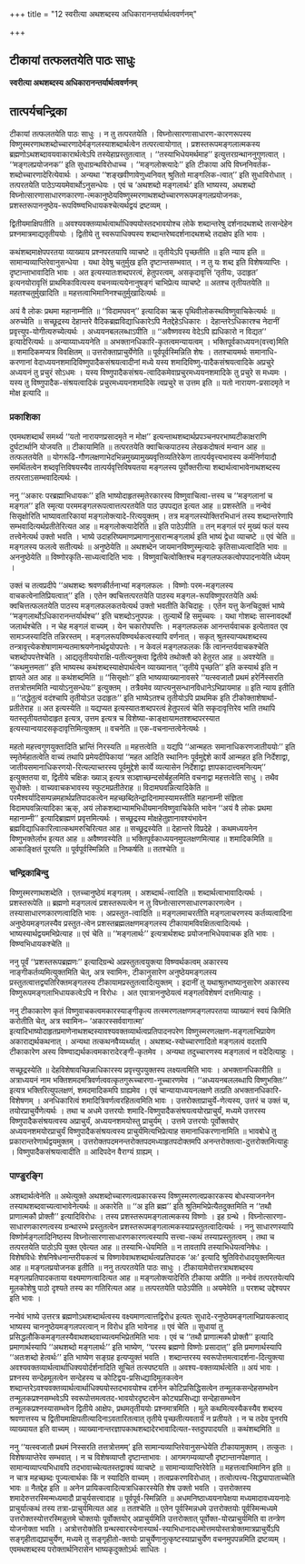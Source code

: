 +++
title = "12 स्वरीत्या अथशब्दस्य अधिकारानन्तर्यार्थत्ववर्णनम्"

+++


## टीकायां तत्फलतयेति पाठः साधुः

**स्वरीत्या अथशब्दस्य अधिकारानन्तर्यार्थत्ववर्णनम्**

## **तात्पर्यचन्द्रिका**

टीकायां तत्फलतयेति पाठः साधुः । न तु तत्परतयेति । विघ्नोत्सारणासाधारण-कारणरूपस्य विष्णुस्मरणाथशब्दोच्चारणादेर्मङ्गलस्याशब्दार्थत्वेन तत्परत्वायोगात् । प्रशस्तरूपमङ्गलात्मकस्य ब्रह्मणोऽथशब्दावयवाकारार्थत्वेऽपि तस्येहाप्रस्तुतत्वात् । ‘‘तस्याभिधेयमर्थमाह’’ इत्युत्तरग्रन्थाननुगुणत्वात् । ‘‘मङ्गलप्रयोजनक’’ इति सुधाग्रन्थविरोधाच्च । ‘‘मङ्गलोक्त्यादेः’’ इति टीकाया अपि विघ्ननिवर्तक-शब्दोच्चारणादेरित्येवार्थः । अन्यथा ‘‘शङ्खवीणावेणुध्वनिवत् श्रुतितो माङ्गलिक-त्वात्’’ इति सुधाविरोधात् । तत्परतयेति पाठेऽप्ययमेवार्थोऽनुसन्धेयः । एवं च ‘अथशब्दो मङ्गलार्थः’ इति भाष्यस्य, अथशब्दो विघ्नोत्सारणासाधारणकारणा-त्मकानुष्ठेयविष्णुस्मरणाथशब्दोच्चारणरूपमङ्गलप्रयोजनकः, प्रशस्तरूपाननुष्ठेय-रूपविष्ण्वभिधायकश्चेत्यर्थद्वयं द्रष्टव्यम् ।

द्वितीयमाक्षिपतीति ॥ अवश्यवक्तव्यार्थत्वार्थाधिक्ययोस्तदभावयोश्च लोके शब्दान्तरेषु दर्शनादथशब्दे तत्सन्देहेन प्रश्नमात्रमाद्यतृतीययोः । द्वितीये तु स्वरूपाधिक्यस्य शब्दान्तरेष्वदर्शनादथशब्दे तदाक्षेप इति भावः ।

कथंशब्दमाक्षेपपरतया व्याख्याय प्रश्नपरतयापि व्याचष्टे ॥ तृतीयेऽपि पृच्छतीति ॥ इति न्याय इति ॥ सामान्यव्याप्तिरेवानुसन्धेया । यथा देवेषु चतुर्मुख इति दृष्टान्तसम्भवात् । न तु यः शब्द इति विशेषव्याप्तिः । दृष्टान्ताभावादिति भावः । अत इत्यस्यातःशब्दपरत्वं, हेतुपरत्वम्, असकृदावृत्तिं ‘तृतीयः, उदाहृत’ इत्यनयोरावृत्तिं प्राथमिकावित्यस्य वचनव्यत्ययेनानुषङ्गं चाभिप्रेत्य व्याचष्टे ॥ अतश्च तृतीयतयेति ॥ महतश्चतुर्मुखादिति ॥ महत्तत्वाभिमानिनश्चतुर्मुखादित्यर्थः ॥

अयं वै लोकः प्रथमा महानाम्नीति ॥ ‘‘विदामघवन्’’ इत्यादिका ऋक् पृथिवीलोकस्थविष्णुवाचिकेत्यर्थः ॥ अरुच्येति ॥ सच्छूद्रस्य देहान्तरे वैदिकब्रह्मविद्याधिकारेऽपि नैतद्देहेऽधिकारः । देहान्तरेऽधिकारश्च नेदानीं प्रवृत्त्युप-योगीत्यरुच्येत्यर्थः । अध्ययनबललब्धाऽपीति ॥ ‘‘अवैष्णवस्य वेदेऽपि ह्यधिकारो न विद्यत’’ इत्यादेरित्यर्थः ॥ अन्याय्याध्ययनेति ॥ अभक्तानधिकारि-कृतत्वमन्यायत्वम् । भक्तिपूर्वकाध्ययन(वत्त्व)मिति ॥ शमादिकमप्यत्र विवक्षितम् ॥ उत्तरोक्ताप्राचुर्येणेति ॥ पूर्वपूर्वस्मिन्निति शेषः । ततश्चायमर्थः समानाधि-करणानां वेदाध्ययनशमादिविष्णुपादैकसंश्रयत्वादीनां मध्ये यस्य शमादिविष्णु-पादैकसंश्रयत्वादिके अप्रचुरे अध्ययनं तु प्रचुरं सोऽधमः । यस्य विष्णुपादैकसंश्रय-त्वादिकमेवाप्रचुरमध्ययनशमादिके तु प्रचुरे स मध्यमः । यस्य तु विष्णुपादैक-संश्रयत्वादिकं प्रचुरमध्ययनशमादिके त्वप्रचुरे स उत्तम इति ॥ यतो नारायण-प्रसादमृते न मोक्ष इत्यादि ॥

### **प्रकाशिका**

एवमथशब्दार्थं समर्थ्य ‘‘यतो नारायणप्रसादमृते न मोक्ष’’ इत्यन्ताथशब्दार्थप्रपञ्चनपरभाष्यटीकाक्षराणि दुर्घटार्थानि योजयति ॥ टीकायामिति ॥ तत्परतयेति क्वाचित्कपाठस्य लेखकदोषत्वं मन्वान आह ॥ तत्फलतयेति ॥ योगरूढि-गौणलक्षणाभेदभिन्नमुख्यामुख्यवृत्तिव्यतिरेकेण तात्पर्यवृत्त्यभावस्य कर्मनिर्णयादौ समर्थितत्वेन शब्दवृत्तिविषयस्यैव तात्पर्यवृत्तिविषयतया मङ्गलस्य पूर्वोक्तरीत्या शब्दार्थत्वाभावेनाथशब्दस्य तत्परताऽसम्भवादित्यर्थः ।

ननु ‘‘अकारः परब्रह्माभिधायकः’’ इति भाष्योदाहृतस्मृतेरकारस्य विष्णुवाचित्वा-त्तस्य च ‘‘मङ्गलानां च मङ्गल’’ इति स्मृत्या परममङ्गलरूपत्वात्तत्परतयेति पाठ उपपद्यत इत्यत आह ॥ प्रशस्तेति ॥ नन्वेवं सिसृक्षोरिति भाष्यावतारिकायां मङ्गलोक्त्यादे-रित्ययुक्तम् । तत्र मङ्गलस्योक्तिरभिधानं तस्य शब्दान्तरेणापि सम्भवादित्यर्थप्रतीतेरित्यत आह ॥ मङ्गलोक्त्यादेरिति ॥ इति पाठेऽपीति ॥ तन् मङ्गलं परं मुख्यं फलं यस्य तत्त्वेनेत्यर्थ उक्तो भवति । भाष्ये उदाहरिष्यमाणप्रमाणानुसारान्मङ्गलार्थ इति भाष्यं द्वेधा व्याचष्टे ॥ एवं चेति ॥ मङ्गलस्य फलत्वे सतीत्यर्थः ॥ अनुष्ठेयेति ॥ अथशब्देन जायमानविष्णुस्मृत्यादेः कृतिसाध्यत्वादिति भावः ॥ अननुष्ठेयेति ॥ विष्णोरकृति-साध्यत्वादिति भावः । विष्णुवाचित्वोक्तिश्च मङ्गलफलकत्वोपपादनायेति ध्येयम् ।

उक्तं च तत्वप्रदीपे ‘‘अथशब्दः श्रवणकीर्तनाभ्यां मङ्गलफलः । विष्णोः परम-मङ्गलस्य वाचकत्वेनातिप्रियत्वात्’’ इति । एतेन क्वचित्तत्परतयेति पाठस्य मङ्गल-रूपविष्णुपरतयेति अर्थः क्वचित्तत्फलतयेति पाठस्य मङ्गलफलकतयेत्यर्थ उक्तो भवतीति केचिदाहुः । एतेन यत्तु केनचिदुक्तं भाष्ये ‘‘मङ्गलार्थोऽधिकारानन्तर्यार्थश्च’’ इति चशब्दोऽनुपपन्नः । तुल्यार्थे हि समुच्चयः । यथा गोशब्दः सास्नावदर्थो जलार्थश्चेति । न चेह मङ्गलं वाच्यम् । येन चकारोपपत्तिः । मङ्गलफलक आनन्तर्यवाचक इत्येतावत एव सामञ्जस्यादिति तन्निरस्तम् । मङ्गलरूपविष्ण्वर्थकत्वस्यापि वर्णनात् । सकृत् श्रुतस्याप्यथशब्दस्य तन्त्रावृत्त्येकशेषाणामन्यतमाश्रयणेनार्थद्वयोपपत्तेः । न केवलं मङ्गलफलकः किं त्वानन्तर्यवाचकश्चेति चशब्दोपपत्तेश्चेति । आद्यतृतीययोराक्षि-पतीत्यनुक्त्वा द्वितीये तथोक्तौ को हेतुरत आह ॥ अवश्येति ॥ ‘‘कथमुत्तमता’’ इति भाष्यस्थ कथंशब्दस्याक्षेपार्थत्वेन व्याख्यानात् ‘‘तृतीये पृच्छति’’ इति कस्यार्थ इति न ज्ञायते अत आह ॥ कथंशब्दमिति ॥ ‘‘सिसृक्षोः’’ इति भाष्यव्याख्यानावसरे ‘‘यत्स्वजातौ प्रथमं हरेर्निस्सरति तत्तत्रोत्तममिति न्यायोऽनुसन्धेयः’’ इत्युक्तम् । तत्रैवमेव व्याप्त्यनुसन्धानविधानेऽभिप्रायमाह ॥ इति न्याय इतीति ॥ ‘‘तद्धेतुत्वं वदंश्चापि तृतीयोऽत उदाहृतः’’ इति भाष्येऽतश्च तृतीयोऽपि प्राथमिक इति टीकोक्ताशेषार्था-प्रतीतेराह ॥ अत इत्यस्येति ॥ यद्यप्यत इत्यस्यातःशब्दपरत्वं हेतुपरत्वं चेति सकृदावृत्तिरेव भाति तथापि यतस्तृतीयतयोदाहृत इत्यत्र, उत्तम इत्यत्र च विशेष्या-काङ्क्षायामतश्शब्दपरस्यात इत्यस्यान्वयादसकृदावृत्तिमित्युक्तम् ॥ वचनेति ॥ एक-वचनान्तत्वेनेत्यर्थः ।

महतो महत्त्वगुणयुक्तादिति भ्रान्तिं निरस्यति ॥ महत्तत्वेति ॥ यद्यपि ‘‘आन्महतः समानाधिकरणजातीययोः’’ इति स्मृतेर्महातत्वेति वाच्यं तथापि प्रमेयदीपिकायां ‘‘महत आदिति स्थानिनः पूर्वमुद्देशे कार्ये आन्महत इति निर्देशाद्वा, जातीयसमानाधिकरणयो-रित्यल्पाच्तरस्य पूर्वमुद्देशे कार्ये व्यत्यासेन निर्देशाद्वा ज्ञापकादात्त्वमनित्यम्’’ इत्युक्ततया वा, द्वितीये चक्षिङः ख्याञ् इत्यत्र सञ्ज्ञाच्छन्दसोर्बहुलमिति वचनाद्वा महत्तत्वेति साधु । तथैव सुधोक्तेः । वाच्यवाचकभावस्य स्फुटमप्रतीतेराह ॥ विदामघवन्नित्यादिकेति ॥ परमैश्वर्यादिसम्पन्नमहार्थप्रतिपादकत्वेन महच्छब्दितेन्द्रादिनामास्यामस्तीति महानाम्नी संज्ञिता विदामघवन्नित्यादिका ऋक्, अयं लोकशब्दाभ्यामभिधीयमानविष्णुवाचिकेति भावेन ‘‘अयं वै लोकः प्रथमा महानाम्नी’’ इत्यादिब्राह्मणं प्रवृत्तमित्यर्थः । सच्छूद्रस्य मोक्षहेतुज्ञानावश्यंभावेन ब्रह्मविद्याधिकारित्वात्कथमरुचिरित्यत आह ॥ सच्छूद्रस्येति ॥ देहान्तरे विप्रदेहे । कथमध्ययनेन विष्णुभक्तेर्लाभ इत्यत आह ॥ अवैष्णवस्येति ॥ भक्तिपूर्वकाध्ययनमुपलक्षणमित्याह ॥ शमादिकमिति ॥ आकाङ्क्षितं पूरयति ॥ पूर्वपूर्वस्मिन्निति ॥ निष्कर्षति ॥ ततश्चेति ॥

### **चन्द्रिकाबिन्दु**

विष्णुस्मरणाथशब्देति । एतच्चानुष्ठेयं मङ्गलम् । अशब्दार्थ-त्वादिति ॥ शब्दार्थत्वाभावादित्यर्थः । प्रशस्तरूपेति ॥ ब्रह्मणो मङ्गलत्वं प्रशस्तरूपत्वेन न तु विघ्नोत्सारणसाधारणकारणत्वेन । तस्यासाधारणकारणत्वादिति भावः । अप्रस्तुत-त्वादिति ॥ मङ्गलमाचरतीति मङ्गलाचरणस्य कर्तव्यत्वादिना अनुष्ठेयमङ्गलस्यैव प्रस्तुत-त्वेन प्रशस्तब्रह्मलक्षणमङ्गलस्य टीकायामविवक्षितत्वादित्यर्थः । भाष्यस्यार्थद्वयमभिप्रेत्याह ॥ एवं चेति ॥ ‘‘मङ्गलार्थः’’ इत्यत्रार्थशब्दः प्रयोजनाभिधेयवाचक इति भावः । विष्ण्वभिधायकश्चेति ॥

ननु पूर्वं ‘‘प्रशस्तरूपब्रह्मणः’’ इत्यादिग्रन्थे अप्रस्तुतत्वयुक्त्या विष्ण्वर्थकत्वम् अकारस्य नाङ्गीकर्तव्यमित्युक्तमिति चेत्, अत्र स्वामिनः, टीकानुसारेण अनुष्ठेयमङ्गलस्य प्रस्तुतत्वात्तद्व्यतिरिक्तमङ्गलस्य टीकायामप्रस्तुतत्वादित्युक्तम् । इदानीं तु यथाश्रुतभाष्यानुसारेण अकारस्य विष्णुरूपमङ्गलाभिधायकत्वेऽपि न विरोधः । अत एवात्राननुष्ठेयत्वं मङ्गलविशेषणं दत्तमित्याहुः ।

ननु टीकाकारेण कृतं विष्णुवाचकत्वमकारस्याङ्गीकृत्य तत्स्मरणलक्षणमङ्गलपरतया व्याख्यानं स्वयं किमिति करोतीति चेत्, अत्र स्वामिनः– ‘अकारस्सर्ववागात्मा’ इत्यादिभाष्योदाहृतप्रमाणेनाथशब्दस्यावश्यवक्तव्यार्थत्वप्रतिपादनपरेण विष्णुस्मरणलक्षण-मङ्गलाभिप्रायेण अकाराद्यर्थकथनात् । अन्यथा तत्कथनवैय्यर्थ्यात् । अथशब्द-स्योच्चारणादितो मङ्गलत्वं वदतापि टीकाकारेण अस्य विष्ण्वाद्यर्थकत्वमकारादेरङ्गी-कृतमेव । अन्यथा तदुच्चारणस्य मङ्गलत्वं न वदेदित्याहुः ।

सच्छूद्रस्येति ॥ देहविशेषावच्छिन्नाधिकारस्य प्रवृत्त्युपयुक्तस्य लक्ष्यत्वमिति भावः । अभक्तानधिकारीति ॥ अत्राध्ययनं नाम भक्तिशमदमत्रिवर्णत्ववत्कृतगुरूच्चारणा-नूच्चारणमेव । ‘‘अध्ययनबललब्धापि विष्णुभक्तिः’’ इत्यत्र भक्तिरित्युपलक्षणं, शमदमादिकमपि ग्राह्यमेव । एवं चान्यायाध्ययनलक्षणे तत्प्रति अभक्तानधिकारि-विशेषणम् । अनधिकारित्वं शमादित्रिवर्णत्वरहितत्वमिति भावः । उत्तरोक्ताप्राचुर्ये-णेत्यस्य, उत्तरं च उक्तं च, तयोरप्राचुर्येणेत्यर्थः । तथा च अधमे उत्तरयोः शमादि-विष्णुपादैकसंश्रयत्वयोरप्राचुर्यं, मध्यमे उत्तरस्य विष्णुपादैकसंश्रयत्वस्य अप्राचुर्यं, अध्ययनशमयोस्तु प्राचुर्यम् । उत्तमे उत्तरयोः पूर्वोक्तयोर् अध्ययनशमयोरप्राचुर्यं विष्णुपादैकसंश्रयत्वस्य प्राचुर्यमित्यभिप्रेत्याह समानाधिकरणानामिति ॥ भावबोधे तु प्रकारान्तरेणार्थद्वयमुक्तम् । उत्तरोक्तपदमनन्तरोक्तपदमध्याहृतपदोक्तमपि अनन्तरोक्तत्वा-दुत्तरोक्तमित्याहुः । विष्णुपादैकसंश्रयत्वादीति ॥ आदिपदेन वैराग्यं ग्राह्यम् ।

### **पाण्डुरङ्गि**

अशब्दार्थत्वेनेति ॥ अथेत्युक्ते अथशब्दोच्चारणत्वप्रकारकस्य विष्णुस्मरणत्वप्रकारकस्य बोधस्याजननेन तस्याथशब्दवाच्यत्वाभावेनेत्यर्थः ॥ अकारेति ॥ ‘‘अ इति ब्रह्म’’ इति श्रुतिमभिप्रेत्यैतदुक्तमिति न ‘‘तथौ प्राणात्मकौ प्रोक्तौ’’ इत्यादिविरोधः । तस्य प्रशस्तरूपमङ्गलात्मकस्य विष्णोः । इह ग्रन्थे । विघ्नोत्सारणा-साधारणकारणत्वस्य ग्रन्थारम्भे प्रस्तुतत्वेन प्रशस्तरूपमङ्गलात्मकस्याप्रस्तुतत्वादित्यर्थः । ननु साधारणस्यापि विष्णोर्मङ्गलादिनिष्ठस्य विघ्नोत्सारणासाधारणकारणत्वस्यापि सत्त्वा-त्कथं तस्याप्रस्तुतत्वम् । तथा च तत्परतयेति पाठोऽपि युक्त एवेत्यत आह ॥ तस्याभि-धेयमिति ॥ न तावतापि तस्याभिधेयत्वनिषेधः । विशेषविधेः शेषनिषेधनान्तरीयकत्वं च विष्णावेवाथशब्दार्थत्वप्रतिपादक ‘अः’ इत्यादि श्रुतिविरोधादयुक्तमित्यत आह ॥ मङ्गलप्रयोजनक इतीति ॥ ननु तत्परतयेति पाठः साधुः । टीकायामेवोत्तरत्राथशब्दस्य मङ्गलप्रतिपादकताया वक्ष्यमाणत्वादित्यत आह ॥ मङ्गलोक्त्यादेरिति टीकाया अपीति ॥ नन्वेवं तत्परतयेत्यपि मूलकोशेषु पाठो दृश्यते तस्य का गतिरित्यत आह ॥ तत्परतयेति पाठेऽपीति ॥ अयमेवेति ॥ परशब्द उद्देश्यपर इति भावः ।

नन्वेवं भाष्ये उत्तरत्र ब्रह्मणोऽथशब्दार्थत्वस्य वक्ष्यमाणत्वात्तद्विरोध इत्यतः सुधादे-रनुष्ठेयमङ्गलाभिप्रायकत्वाद् भाष्यस्य चाननुष्ठेयमङ्गलपरत्वान् न विरोध इति भावेनाह ॥ एवं चेति ॥ सुधायां तु प्रसिद्धलौकिकमङ्गलस्यैवाथशब्दवाच्यत्वमभिप्रेतमिति भावः । एवं च ‘‘तथौ प्राणात्मकौ प्रोक्तौ’’ इत्यादि प्रमाणार्थस्यापि ‘‘अथशब्दो मङ्गलार्थः’’ इति भाष्येण, ‘‘परस्य ब्रह्मणो विष्णोः प्रसादात्’’ इति प्रमाणार्थस्यापि ‘‘अतःशब्दो हेत्वर्थः’’ इति भाष्येण सङ्ग्रह इत्यप्युक्तं भवति । शब्दान्तरस्य स्वरूपोत्तमत्वादर्शना-दित्युक्त्या अवश्यवक्तव्यार्थत्वार्थाधिक्ययोर्दर्शनादिति सूचितं तत्स्पष्टयति ॥ अवश्य-वक्तव्यार्थत्वेति ॥ अयं भावः । प्रश्नस्य सन्देहमूलत्वेन सन्देहस्य च कोटिद्वय-प्रसिध्द्यादिमूलकत्वेन शब्दान्तरेऽवश्यवक्तव्यार्थत्वार्थाधिक्ययोस्तदभावयोश्च दर्शनेन कोटिप्रसिद्धिसत्वेन तन्मूलकसन्देहसम्भवेन तन्मूलकप्रश्नसम्भवेऽपि स्वरूपोत्तमत्वतद-भावयोरदृष्टत्वेन कोट्यप्रसिध्द्या सन्देहासम्भवेन तन्मूलकप्रश्नस्यासम्भवेन द्वितीये आक्षेपः, प्रथमतृतीययोः प्रश्नमात्रमिति । मूले कथमित्यस्यैकस्यैव शब्दस्य श्रवणात्तस्य च द्वितीयमाक्षिपतीत्यादिनाऽवतारितत्वात् तृतीये पृच्छतीत्यवतार्यं न प्रतीयते । न च तदेव पुनरपि व्याख्यायत इति वाच्यम् । व्याख्यानान्तरज्ञापकाथशब्दादेरभावादित्यत-स्तदुपपादयति ॥ कथंशब्दमिति ॥

ननु ‘‘यत्स्वजातौ प्रथमं निस्सरति तत्तत्रोत्तमम्’ इति सामान्यव्याप्तिरेवानुसन्धेयेति टीकायामुक्तम् । तत्कुतः । विशेषव्याप्तेरेव सम्भवात् । न च विशेषव्याप्तौ दृष्टान्ताभावः । आगमगम्यव्याप्तौ दृष्टान्तानपेक्षणात् । सामान्यव्याप्त्यभिधावपि तदभावाच्चेत्यतस्तद्वाक्यं व्याचष्टे ॥ सामान्यव्याप्तिरेवेति ॥ महत्तत्वाभिमानिन इति ॥ न चात्र महच्छब्दः पूज्यत्वार्थकः किं न स्यादिति वाच्यम् । तत्वप्रकरणविरोधात् । तत्वोत्पत्त्य-सिद्ध्यापाताच्चेति भावः ॥ नैतद्देह इति ॥ अनेन प्रायिकत्वादित्यत्राधिकारस्येति शेष उक्तो भवति । उत्तरोक्तस्य शमादेरुत्तरस्मिन्मध्यमादौ प्राचुर्यसत्त्वादाह ॥ पूर्वपूर्व-स्मिन्निति ॥ अधमनिष्ठाध्ययनापेक्षया मध्यमादावध्ययनादेः प्राचुर्यात्कथं तस्य तत्रा-प्राचुर्यमित्यत आह ॥ ततश्चेति ॥ एतेन पूर्वस्मिन्नधमे उत्तरोक्तयोः पूर्वस्मिन्मध्यमे उत्तरोक्तस्योत्तरस्मिन्नुत्तमे चोक्तयोः पूर्वोक्तयोर् अप्राचुर्यमिति उत्तरोक्तात् पूर्वोक्त-योरप्राचुर्यमिति वा तन्त्रेण योजनोक्ता भवति । अत्रोत्तरोक्तेति ग्रन्थस्वारस्येनास्यार्थ-स्याभिधानादधमोत्तमयोस्तत्रोक्तमात्रप्राचुर्येऽपि सङ्गृहीताद्यप्राचुर्येण, मध्यमे तु सङ्गृहीतो-क्तयोः प्राचुर्येणानुत्कृष्टस्याप्राचुर्येण वचनमुपपन्नमिति द्रष्टव्यम् । एवमथशब्दस्य परोक्तार्थनिरासेन भाष्यकृदुक्तोऽर्थः साधितः ।

